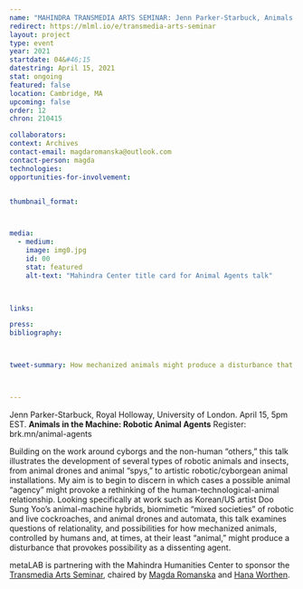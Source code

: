 ```yaml
---
name: "MAHINDRA TRANSMEDIA ARTS SEMINAR: Jenn Parker-Starbuck, Animals in the Machine: Robotic Animal Agents"
redirect: https://mlml.io/e/transmedia-arts-seminar
layout: project
type: event
year: 2021
startdate: 04&#46;15
datestring: April 15, 2021
stat: ongoing
featured: false
location: Cambridge, MA
upcoming: false
order: 12
chron: 210415

collaborators:
context: Archives
contact-email: magdaromanska@outlook.com
contact-person: magda
technologies:
opportunities-for-involvement:


thumbnail_format:



media:
  - medium:
    image: img0.jpg
    id: 00
    stat: featured
    alt-text: "Mahindra Center title card for Animal Agents talk"
  


links:

press:
bibliography:



tweet-summary: How mechanized animals might produce a disturbance that provokes possibility.



---
```


Jenn Parker-Starbuck, Royal Holloway, University of London. April 15, 5pm EST.
**Animals in the Machine: Robotic Animal Agents**
Register:  brk.mn/animal-agents

Building on the work around cyborgs and the non-human “others,” this talk illustrates the development of several types of robotic animals and insects, from animal drones and animal “spys,” to artistic robotic/cyborgean animal installations. My aim is to begin to discern in which cases a possible animal “agency” might provoke a rethinking of the human-technological-animal relationship. Looking specifically at work such as Korean/US artist Doo Sung Yoo’s animal-machine hybrids, biomimetic “mixed societies” of robotic and live cockroaches, and animal drones and automata, this talk examines questions of relationality, and possibilities for how mechanized animals, controlled by humans and, at times, at their least “animal,” might produce a disturbance that provokes possibility as a dissenting agent.

metaLAB is partnering with the Mahindra Humanities Center to sponsor the [Transmedia Arts Seminar](https://mahindrahumanities.fas.harvard.edu/transmedia-arts), chaired by [Magda Romanska](https://mahindrahumanities.fas.harvard.edu/people/magda-romanska) and [Hana Worthen](https://mahindrahumanities.fas.harvard.edu/people/hana-worthen).
